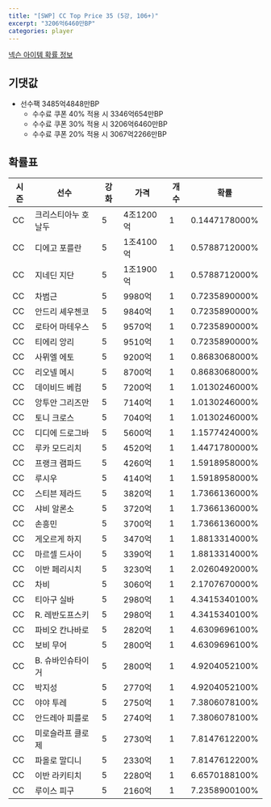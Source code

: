 ```yaml
---
title: "[SWP] CC Top Price 35 (5강, 106+)"
excerpt: "3206억6460만BP"
categories: player
---
```

[넥슨 아이템 확률 정보](http://iteminfo.nexon.com/probability/fo4?sn=7442)

## 기댓값
- 선수팩 3485억4848만BP
  - 수수료 쿠폰 40% 적용 시 3346억654만BP
  - 수수료 쿠폰 30% 적용 시 3206억6460만BP
  - 수수료 쿠폰 20% 적용 시 3067억2266만BP


## 확률표

|시즌|선수|강화|가격|개수|확률|
|---|---|---|---|---|---|
|CC|크리스티아누 호날두|5|4조1200억|1|0.1447178000%|
|CC|디에고 포를란|5|1조4100억|1|0.5788712000%|
|CC|지네딘 지단|5|1조1900억|1|0.5788712000%|
|CC|차범근|5|9980억|1|0.7235890000%|
|CC|안드리 셰우첸코|5|9840억|1|0.7235890000%|
|CC|로타어 마테우스|5|9570억|1|0.7235890000%|
|CC|티에리 앙리|5|9510억|1|0.7235890000%|
|CC|사뮈엘 에토|5|9200억|1|0.8683068000%|
|CC|리오넬 메시|5|8700억|1|0.8683068000%|
|CC|데이비드 베컴|5|7200억|1|1.0130246000%|
|CC|앙투안 그리즈만|5|7140억|1|1.0130246000%|
|CC|토니 크로스|5|7040억|1|1.0130246000%|
|CC|디디에 드로그바|5|5600억|1|1.1577424000%|
|CC|루카 모드리치|5|4520억|1|1.4471780000%|
|CC|프랭크 램파드|5|4260억|1|1.5918958000%|
|CC|루시우|5|4140억|1|1.5918958000%|
|CC|스티븐 제라드|5|3820억|1|1.7366136000%|
|CC|샤비 알론소|5|3720억|1|1.7366136000%|
|CC|손흥민|5|3700억|1|1.7366136000%|
|CC|게오르게 하지|5|3470억|1|1.8813314000%|
|CC|마르셀 드사이|5|3390억|1|1.8813314000%|
|CC|이반 페리시치|5|3230억|1|2.0260492000%|
|CC|차비|5|3060억|1|2.1707670000%|
|CC|티아구 실바|5|2980억|1|4.3415340100%|
|CC|R. 레반도프스키|5|2980억|1|4.3415340100%|
|CC|파비오 칸나바로|5|2820억|1|4.6309696100%|
|CC|보비 무어|5|2800억|1|4.6309696100%|
|CC|B. 슈바인슈타이거|5|2800억|1|4.9204052100%|
|CC|박지성|5|2770억|1|4.9204052100%|
|CC|야야 투레|5|2750억|1|7.3806078100%|
|CC|안드레아 피를로|5|2740억|1|7.3806078100%|
|CC|미로슬라프 클로제|5|2730억|1|7.8147612200%|
|CC|파올로 말디니|5|2330억|1|7.8147612200%|
|CC|이반 라키티치|5|2280억|1|6.6570188100%|
|CC|루이스 피구|5|2160억|1|7.2358900100%|
